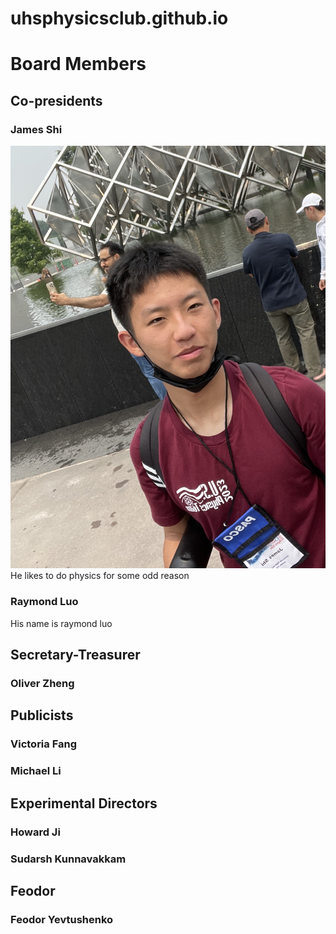 # uhsphysicsclub.github.io
# Board Members
## Co-presidents
### James Shi
![a person](https://github.com/uhsphysicsclub/uhsphysicsclub.github.io/blob/83acc9099f736a9b21ed50e22f5637e902884275/physicsclubphoto.jpg)
He likes to do physics for some odd reason
### Raymond Luo
His name is raymond luo
## Secretary-Treasurer
### Oliver Zheng
## Publicists
### Victoria Fang
### Michael Li
## Experimental Directors
### Howard Ji
### Sudarsh Kunnavakkam
## Feodor
### Feodor Yevtushenko
